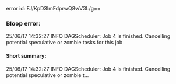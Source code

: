 error id: FJ/KpD3ImFdprwQ8wV3L/g==
### Bloop error:

25/06/17 14:32:27 INFO DAGScheduler: Job 4 is finished. Cancelling potential speculative or zombie tasks for this job
#### Short summary: 

25/06/17 14:32:27 INFO DAGScheduler: Job 4 is finished. Cancelling potential speculative or zombie t...